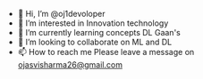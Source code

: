 - 👋 Hi, I’m @oj1devoloper
- 👀 I’m interested in Innovation technology
- 🌱 I’m currently learning concepts DL Gaan's 
- 💞️ I’m looking to collaborate on ML and DL
- 📫 How to reach me Please leave a message on ojasvisharma26@gmail.com

<!---
oj1devoloper/oj1devoloper is a ✨ special ✨ repository because its `README.md` (this file) appears on your GitHub profile.
You can click the Preview link to take a look at your changes.
--->
